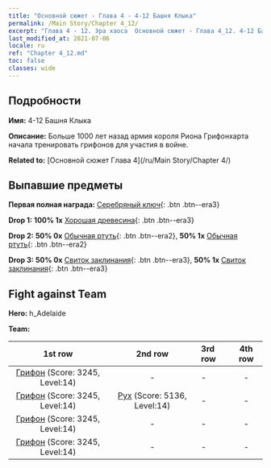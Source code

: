 ```yaml
---
title: "Основной сюжет - Глава 4 - 4-12 Башня Клыка"
permalink: /Main Story/Chapter 4_12/
excerpt: "Глава 4 - 12. Эра хаоса  Основной сюжет - Глава 4_12. 4-12 Башня Клыка"
last_modified_at: 2021-07-06
locale: ru
ref: "Chapter 4_12.md"
toc: false
classes: wide
---
```


## Подробности

 **Имя:** 4-12 Башня Клыка

 **Описание:** Больше 1000 лет назад армия короля Риона Грифонхарта начала тренировать грифонов для участия в войне.

 **Related to:** [Основной сюжет Глава 4](/ru/Main Story/Chapter 4/)

## Выпавшие предметы

 **Первая полная награда:** [Серебряный ключ](/ItemsRU/con_693/){: .btn .btn--era3}

 **Drop 1:** **100% 1x** [Хорошая древесина](/ItemsRU/mat_13/){: .btn .btn--era3}

 **Drop 2:** **50% 0x** [Обычная ртуть](/ItemsRU/mat_8/){: .btn .btn--era2}, **50% 1x** [Обычная ртуть](/ItemsRU/mat_8/){: .btn .btn--era2}

 **Drop 3:** **50% 0x** [Свиток заклинания](/ItemsRU/con_694/){: .btn .btn--era3}, **50% 1x** [Свиток заклинания](/ItemsRU/con_694/){: .btn .btn--era3}


## Fight against Team
 **Hero:** h_Adelaide

 **Team:**


  | 1st row | 2nd row | 3rd row | 4th row |
  |:----:|:----:|:----|:----:|
  | [Грифон](/ru/units/Griffin/) (Score: 3245, Level:14)  | - | - | - |
  | [Грифон](/ru/units/Griffin/) (Score: 3245, Level:14)  | [Рух](/ru/units/Roc/) (Score: 5136, Level:14)  | - | - |
  | [Грифон](/ru/units/Griffin/) (Score: 3245, Level:14)  | - | - | - |
  | [Грифон](/ru/units/Griffin/) (Score: 3245, Level:14)  | - | - | - |


